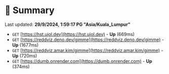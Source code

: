 # 📖 Summary
Last updated: **29/9/2024, 1:59:17 PG "Asia/Kuala_Lumpur"**

- `GET` [https://hst.ujol.dev](https://hst.ujol.dev) - **Up** (669ms)
- `GET` [https://reddviz.deno.dev/gimme](https://reddviz.deno.dev/gimme) - **Up** (1677ms)
- `GET` [https://reddviz.amar.kim/gimme](https://reddviz.amar.kim/gimme) - **Up** (720ms)
- `GET` [https://dumb.onrender.com](https://dumb.onrender.com) - **Up** (374ms)
